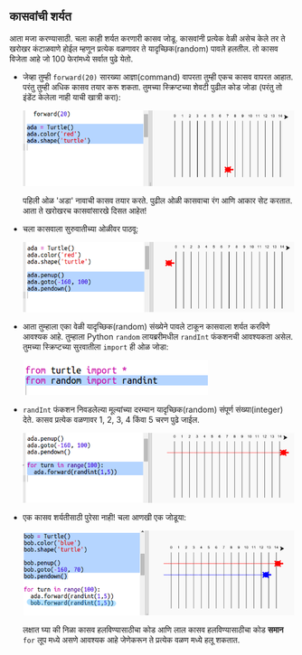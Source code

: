 ## कासवांची शर्यत

आता मजा करण्यासाठी. चला काही शर्यत करणारी कासव जोडू. कासवांनी प्रत्येक वेळी असेच केले तर ते खरोखर कंटाळवाणे होईल म्हणून प्रत्येक वळणावर ते यादृच्छिक(random) पावले हलतील. तो कासव विजेता आहे जो 100 फेरांमध्ये सर्वात पुढे येतो.

+ जेव्हा तुम्ही `forward(20)` सारख्या आज्ञा(command) वापरता तुम्ही एकच कासव वापरत आहात. परंतु तुम्ही अधिक कासव तयार करू शकता. तुमच्या स्क्रिप्टच्या शेवटी पुढील कोड जोडा (परंतु तो इंडेंट केलेला नाही याची खात्री करा):
    
    ![screenshot](images/race-red.png)
    
    पहिली ओळ 'अडा' नावाची कासव तयार करते. पुढील ओळी कासवाचा रंग आणि आकार सेट करतात. आता ते खरोखरच कासवांसारखे दिसत आहेत!

+ चला कासवाला सुरुवातीच्या ओळीवर पाठवू:
    
    ![screenshot](images/race-start.png)

+ आता तुम्हाला एका वेळी यादृच्छिक(random) संख्येने पावले टाकून कासवाला शर्यत करविणे आवश्यक आहे. तुम्हाला Python `random` लायब्ररीमधील `randInt` फंकशनची आवश्यकता असेल. तुमच्या स्क्रिप्टच्या सुरवातीला `import` ही ओळ जोडा:
    
    ![screenshot](images/race-randint.png)

+ `randInt` फंकशन निवडलेल्या मूल्यांच्या दरम्यान यादृच्छिक(random) संपूर्ण संख्या(integer) देते. कासव प्रत्येक वळणावर 1, 2, 3, 4 किंवा 5 चरण पुढे जाईल.
    
    ![screenshot](images/race-random.png)

+ एक कासव शर्यतीसाठी पुरेसा नाही! चला आणखी एक जोडूया:
    
    ![screenshot](images/race-blue.png)
    
    लक्षात घ्या की निळा कासव हलविण्यासाठीचा कोड आणि लाल कासव हलविण्यासाठीचा कोड **समान** `for` लूप मध्ये असणे आवश्यक आहे जेणेकरून ते प्रत्येक वळण मध्ये हलू शकतात.